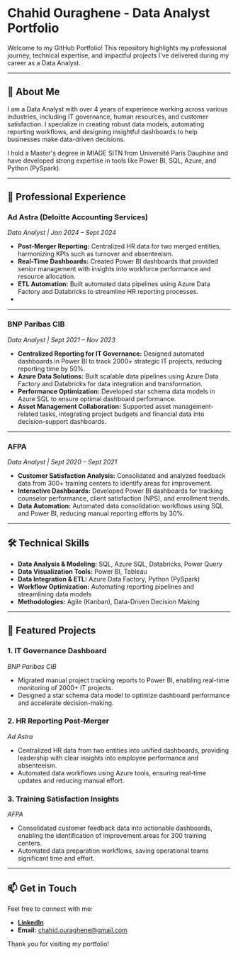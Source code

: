 # Chahid Ouraghene - Data Analyst Portfolio

Welcome to my GitHub Portfolio! This repository highlights my professional journey, technical expertise, and impactful projects I've delivered during my career as a Data Analyst.

---

## 👋 About Me

I am a Data Analyst with over 4 years of experience working across various industries, including IT governance, human resources, and customer satisfaction. I specialize in creating robust data models, automating reporting workflows, and designing insightful dashboards to help businesses make data-driven decisions.

I hold a Master's degree in MIAGE SITN from Université Paris Dauphine and have developed strong expertise in tools like Power BI, SQL, Azure, and Python (PySpark).

---

## 💼 Professional Experience

### **Ad Astra (Deloitte Accounting Services)**  
*Data Analyst | Jan 2024 – Sept 2024*  

- **Post-Merger Reporting:** Centralized HR data for two merged entities, harmonizing KPIs such as turnover and absenteeism.
- **Real-Time Dashboards:** Created Power BI dashboards that provided senior management with insights into workforce performance and resource allocation.
- **ETL Automation:** Built automated data pipelines using Azure Data Factory and Databricks to streamline HR reporting processes.
- 
---

### **BNP Paribas CIB**  
*Data Analyst | Sept 2021 – Nov 2023*  

- **Centralized Reporting for IT Governance:** Designed automated dashboards in Power BI to track 2000+ strategic IT projects, reducing reporting time by 50%.
- **Azure Data Solutions:** Built scalable data pipelines using Azure Data Factory and Databricks for data integration and transformation.
- **Performance Optimization:** Developed star schema data models in Azure SQL to ensure optimal dashboard performance.
- **Asset Management Collaboration:** Supported asset management-related tasks, integrating project budgets and financial data into decision-support dashboards.

---

### **AFPA**  
*Data Analyst | Sept 2020 – Sept 2021*  

- **Customer Satisfaction Analysis:** Consolidated and analyzed feedback data from 300+ training centers to identify areas for improvement.
- **Interactive Dashboards:** Developed Power BI dashboards for tracking counselor performance, client satisfaction (NPS), and enrollment trends.
- **Data Automation:** Automated data consolidation workflows using SQL and Power BI, reducing manual reporting efforts by 30%.

---

## 🛠️ Technical Skills

- **Data Analysis & Modeling:** SQL, Azure SQL, Databricks, Power Query
- **Data Visualization Tools:** Power BI, Tableau
- **Data Integration & ETL:** Azure Data Factory, Python (PySpark)
- **Workflow Optimization:** Automating reporting pipelines and streamlining data models
- **Methodologies:** Agile (Kanban), Data-Driven Decision Making

---

## 📂 Featured Projects

### **1. IT Governance Dashboard**  
*BNP Paribas CIB*  
- Migrated manual project tracking reports to Power BI, enabling real-time monitoring of 2000+ IT projects.  
- Designed a star schema data model to optimize dashboard performance and accelerate decision-making.

### **2. HR Reporting Post-Merger**  
*Ad Astra*  
- Centralized HR data from two entities into unified dashboards, providing leadership with clear insights into employee performance and absenteeism.  
- Automated data workflows using Azure tools, ensuring real-time updates and reducing manual effort.

### **3. Training Satisfaction Insights**  
*AFPA*  
- Consolidated customer feedback data into actionable dashboards, enabling the identification of improvement areas for 300 training centers.  
- Automated data preparation workflows, saving operational teams significant time and effort.

---

## 📫 Get in Touch

Feel free to connect with me:

- **[LinkedIn](https://www.linkedin.com/in/chahidouraghene/)**
- **Email:** chahid.ouraghene@gmail.com  

Thank you for visiting my portfolio!
